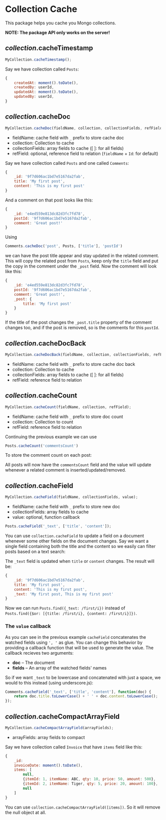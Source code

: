 # Collection Cache

This package helps you cache you Mongo collections.

**NOTE: The package API only works on the server!**

## *collection*.cacheTimestamp

```js
MyCollection.cacheTimestamp();
```

Say we have collection called `Posts`:

```js
{
	createdAt: moment().toDate(),
	createdBy: userId,
	updatedAt: moment().toDate(),
	updatedBy: userId,
}
```

## *collection*.cacheDoc

```js
MyCollection.cacheDoc(fieldName, collection, collectionFields, refField);
```

- fieldName: cache field with `_` prefix to store cache doc
- collection: Collection to cache
- collectionFields: array fields to cache ([ ]: for all fields)
- refField: optional, reference field to relation (`fieldName` + `Id`: for default)

Say we have collection called `Posts` and one called `Comments`:

```js
{
	_id: '9f7d606ac1bd7e5167da2fab',
	title: 'My first post',
	content: 'This is my first post'
}
```

And a comment on that post looks like this:

```js
{
	_id: 'e4ed559e813dc82d3fc7fd78',
	postId: '9f7d606ac1bd7e5167da2fab',
	comment: 'Great post!'
}
```

Using 

```js
Comments.cacheDoc('post', Posts, ['title'], 'postId')
```

we can have the post title appear and stay updated in the related comment.
This will copy the related post from `Posts`, keep only the `title` field and put the copy in the comment under the `_post` field.
Now the comment will look like this:

```js
{
	_id: 'e4ed559e813dc82d3fc7fd78',
	postId: '9f7d606ac1bd7e5167da2fab',
	comment: 'Great post!',
	_post: {
		title: 'My first post'
	}
}
```

If the title of the post changes the `_post.title` property of the comment changes too, and if the post is removed, so is the comments for this `postId`.

## *collection*.cacheDocBack

```js
MyCollection.cacheDocBack(fieldName, collection, collectionFields, refField);
```

- fieldName: cache field with `_` prefix to store cache doc back
- collection: Collection to cache
- collectionFields: array fields to cache ([ ]: for all fields)
- refField: reference field to relation

## *collection*.cacheCount

```js
MyCollection.cacheCount(fieldName, collection, refField);
```

- fieldName: cache field with `_` prefix to store doc count
- collection: Collection to count
- refField: reference field to relation

Continuing the previous example we can use 
```js
Posts.cacheCount('commentsCount')
```
To store the comment count on each post:

All posts will now have the `commentsCount` field and the value will update whenever a related comment is inserted/updated/removed. 

## *collection*.cacheField

```js
MyCollection.cacheField(fieldName, collectionFields, value);
```

- fieldName: cache field with `_` prefix to store new doc
- collectionFields: array fields to cache
- value: optional, function callback

```js
Posts.cacheField('_text', ['title', 'content']);
```

You can use `collection.cacheField` to update a field on a document whenever some other fields on the document changes. 
Say we want a single field containing both the title and the content so we easily can filter posts based on a text search:

The `_text` field is updated when `title` or `content` changes. The result will be:

```js
{
	_id: '9f7d606ac1bd7e5167da2fab',
	title: 'My first post',
	content: 'This is my first post',
	_text: 'My first post, This is my first post'
}
```

Now we can run `Posts.find({_text: /first/i})` instead of `Posts.find({$or: [{title: /first/i}, {content: /first/i}]})`.

### The `value` callback

As you can see in the previous example `cacheField` concatenates the watched fields using `', '` as glue. You can change this behavior by providing a callback function that will be used to generate the value. The callback recieves two arguments:

* __doc__ – The document
* __fields__ – An array of the watched fields' names

So if we want `_text` to be lowercase and concatenated with just a space, we would to this instead (using underscore.js):

```js
Comments.cacheField('_text', ['title', 'content'], function(doc) {
	return doc.title.toLowerCase() + ' ' + doc.content.toLowerCase();
});
```

## *collection*.cacheCompactArrayField

```js
MyCollection.cacheCompactArrayField(arrayFields);
```

- arrayFields: array fields to compact


Say we have collection called `Invoice` that have `items` field like this:

```js
{
	_id:
	invoiceDate: moment().toDate(),
	items: [
		null,
		{itemId: 1, itemName: ABC, qty: 10, price: 50, amount: 500},
		{itemId: 2, itemName: Tiger, qty: 5, price: 20, amount: 100},
		null
	]
}
```
You can use `collection.cacheCompactArrayField([items])`.
So it will remove the null object at all.
